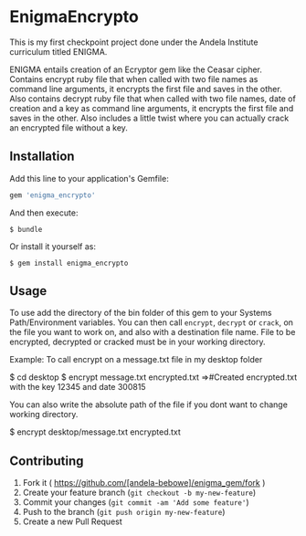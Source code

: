 # EnigmaEncrypto

This is my first checkpoint project done under the Andela Institute curriculum titled ENIGMA.

ENIGMA entails creation of an Ecryptor gem like the Ceasar cipher.
Contains encrypt ruby file that when called with two file names as command line arguments, it encrypts the first file and saves in the other.
Also contains decrypt ruby file that when called with two file names, date of creation and a key as command line arguments, it encrypts the first file and saves in the other.
Also includes a little twist where you can actually crack an encrypted file without a key.


## Installation

Add this line to your application's Gemfile:

```ruby
gem 'enigma_encrypto'
```

And then execute:

    $ bundle

Or install it yourself as:

    $ gem install enigma_encrypto

## Usage

To use add the directory of the bin folder of this gem to your Systems Path/Environment variables.
You can then call `encrypt`, `decrypt` or `crack`, on the file you want to work on, and also with a destination file name.
File to be encrypted, decrypted or cracked must be in your working directory.

Example: To call encrypt on a message.txt file in my desktop folder

$ cd desktop
$ encrypt message.txt encrypted.txt
=>#Created encrypted.txt with the key 12345 and date 300815

You can also write the absolute path of the file if you dont want to change working directory.

$ encrypt desktop/message.txt encrypted.txt

## Contributing

1. Fork it ( https://github.com/[andela-bebowe]/enigma_gem/fork )
2. Create your feature branch (`git checkout -b my-new-feature`)
3. Commit your changes (`git commit -am 'Add some feature'`)
4. Push to the branch (`git push origin my-new-feature`)
5. Create a new Pull Request
